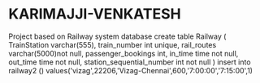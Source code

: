 # KARIMAJJI-VENKATESH
Project based on Railway system database
create table Railway (
TrainStation varchar(555),
train_number int unique,
rail_routes varchar(5000)not null,
passenger_bookings int,
in_time time not null,
out_time time not null,
station_sequential_number int not null
)
insert into railway2 ()
values('vizag',22206,'Vizag-Chennai',600,'7:00:00','7:15:00',1)
